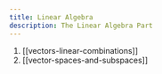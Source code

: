 ```yaml
---
title: Linear Algebra
description: The Linear Algebra Part
---
```

1. [[vectors-linear-combinations]]
2. [[vector-spaces-and-subspaces]]

